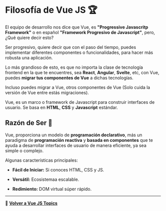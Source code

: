 # __Filosofía de Vue JS__ 🏆

El equipo de desarrollo nos dice que Vue, es __"Progressive Javascritp Framework"__ o en español __"Framework Progresivo de Javascript"__, pero, ¿Qué quiere decir esto? 

Ser progresivo, quiere decir que con el paso del tiempo, puedes implementar diferentes componentes o funcionalidades, para hacer más robusta una aplicación.

Lo más grandioso de esto, es que no importa la clase de tecnología frontend en la que te encuentres, sea __React__, __Angular__, __Svelte__, etc, con Vue, puedes __migrar tus componentes de Vue__ a dichas tecnologías. 

Incluso puedes migrar a Vue, otros componentes de Vue (Solo cuida la versión de Vue entre estás migraciones).

Vue, es un marco o framework de Javascript para construir interfaces de usuario. Se basa en __HTML__, __CSS__ y __Javascript__ estándar.

## __Razón de Ser__ 🚀

Vue, proporciona un modelo de __programación declarativo__, más un paradigma de __programación reactiva__ y __basada en componentes__ que te ayuda a desarrollar interfaces de usuario de manera eficiente, ya sea simple o complejo.

Algunas características principales: 

- __Fácil de Iniciar:__ Si conoces HTML, CSS y JS.

- __Versátil:__ Ecosistemaa escalable.

- __Redimiento:__ DOM virtual súper rápido.

---
📌 __[Volver a Vue JS Topics](../index-vue.md)__